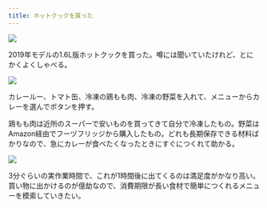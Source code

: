 ```yaml
---
title: ホットクックを買った
---
```


![](https://lh3.googleusercontent.com/kxm57ATx18NpKnt7eYo_IXgT2htWhXtnon025rb9eZfGqiar_TFW2CQx_S23TWaRkBormXS-mERaPnCa70SvEQ_5nLZxAuHDIuJspgsCoCZLY7HquNS8-CCBXNKRq1BxjU5WFUYnWLtMJrhqwwFT3YPl5IuNjantRDxNzNhKOcK3DfBZXlk22EyMuJDe0XTwMWC3orbURQR2lyHcVaaomE2naPrYxU8lboAsThIH7FAV5HzCPngHXJBLcBpqFCw8PdSsvKsjyOtU9GM8C6M7DvBBlJAPF6pH_w3Hfds-RnIr6_tld8Zs5jD2XkjhAB4VXn66j_4QObUDj3zguGaEoONe9hsEP8zsKx4LQQ0-PnOYsXIqSiuzy1ykqLQz3SF5dTqkiH4vyiNibmM9QrRi526NC6teZ6OT2vlvtt-ndPeKK35VSOcSBlLq-FTA11DIcC6w17XNdT4YmdpcvC94UjaqFotV8iQorzgjY_Sg8OLSWCAQUGnoKzYKEKmPLMFE6eGMKLQk-9YuCbXEHHtS-FqcNvVxeyL-9sfEtidP3-6oWfAZqeWx3vMsyEyhIirwUfgTP7UMwGYmU_eivJ6IMCYDuR4exGorZfrpNdg-nDi8VOw_TZiQTGmXP3JfBCHSqaYFU_t2jBy2syPgPuuBLbyqYZTccYVlt2kgjS8akAH40fIY5g=w1720-h1290-no)

2019年モデルの1.6L版ホットクックを買った。噂には聞いていたけれど、とにかくよくしゃべる。

![](https://lh3.googleusercontent.com/PfrLSwtIxl-suvZDyEdOQpylqS9mC0UfGkEIEZmR-Hrw1IEL4seDd-Jk5dL-_a0B1ZLMeywV9Tpk0SzPATrYeADcrZiRoM8U1SFPrALaIYx0pYmGV9mltjnjLH2OVxIqm1tzt6VULWuSOBsoE40p4TVXQ1Zka8LpHXljRJgOHW-FcQSdox6oXsbkp5VrKJDM0sn4g7i8oK5hc1y53HGOXKkdN1Ou9voi86KbgFYU2ryHBo4_rEl4bAqx1jtMHjWqZdG_b3SRJA0mu0mUscuD4eQxr1r91Kf3LTuMz_ZyyJ1vxhS32Ykj1rWufVfK4G_j2dHVZA3FutOJC4EB5aRsTvO04OYZV-wGxOZhWEeKtj5cwrrd2imRObtMxcgLJp0mLycRt88R1EY_nm-IlmrYGiME5fS_A3d5qFFnm7bBfWeZE6lX7DY9Ih9nNGgVIKqX2nakp2FxtATNPvTlUtwuX0LcZCK_jBEiAwfUwT2LIKL5fQ8uNzwflZ2I6t-CrMtGWXT9UpKxcc86BKFaQ0br0p3ZneqaCv3Si0Ylx4Kd0iycPsWhoXA7arZs93R_jdwcVeBUInmYU0Q1d_vrITPAQ8d5q6GReiFdurK8xaLP6HzR1DK7itDjYgprDvGUAnaib88EAjDtgPSvQV8jO7md1dQxm30iRo0GKP_0tERseNuc0YP6pA=w1720-h1290-no)

カレールー、トマト缶、冷凍の鶏もも肉、冷凍の野菜を入れて、メニューからカレーを選んでボタンを押す。

鶏もも肉は近所のスーパーで安いものを買ってきて自分で冷凍したもの。野菜はAmazon経由でフーヅフリッジから購入したもの。どれも長期保存できる材料ばかりなので、急にカレーが食べたくなったときにすぐにつくれて助かる。

![](https://lh3.googleusercontent.com/ORcEn-czUBSzCsxrpldPy_Dn4YTezYIs1pKVPta_C3Nzw2ZvfF3aASdPVdInM6T8Ag1D0mxSFCJO2UW2bLDnhmQEcaCc6i4Z8E9lHmCzviXAeX-6j1taKECanpFSpR4X--ypnPtPTcZ7mtZX5gdsymMfCvXtz9bZJ9o3lEsXbpzj3VUq5vS-kR3mDKDlxr0R7Si_XpWrRKkYKd7HX5mynX5Oi8cSqAGk8GuEpzvg8gIqXgmn4rJqPMDd2X9Z7q8g3tKQqKGP9BdEpYPLu7WAH_Y05Yb1ZdOLr3kV8YLCjdoKehQrZTQewFB5GcDjxDH7g1zUWQjw0B7UbvnucEdpJGa-7y620AmIKGRWeYHdK4dlNuPksf5Goj33gGBarPYUlCqDITPhb-dEsuu-94d_qzIwmBW-q6PPGRuX_QUwC2kIxnEvaC0Q5mi51w9F8FHxS3X08J4JYuTgMZ3_qFuONtH8mPEK6BSPoO4d3Ks2iirb7ecuSHuiuxQ7guJW3H6fFOyaYUmRLehHTK2T_kKpKl2GNEFyZHRMuR1cmnnCusSI2Mc57QZJmXJhmlWGsFI6qeYJHFnAhFfsi_eWxvzjvpSjLZuTOcDPAlbk2aHu4COfUFkWUY854nA1_2l0fYET9IUaB8q08vfWXshQccltTZpmPyTWVVsvWfM8k3SIJwA0k21zwQ=w1720-h1290-no)

3分ぐらいの実作業時間で、これが1時間後に出てくるのは満足度がかなり高い。買い物に出かけるのが億劫なので、消費期限が長い食材で簡単につくれるメニューを模索していきたい。
